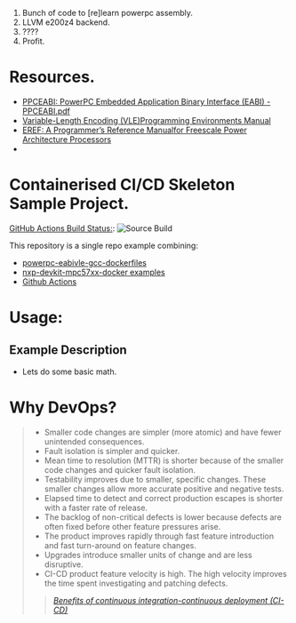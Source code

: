 

1. Bunch of code to [re]learn powerpc assembly.
2. LLVM e200z4 backend.
3. ????
4. Profit.

# Resources.

- [PPCEABI: PowerPC Embedded Application Binary Interface (EABI) - PPCEABI.pdf](https://www.nxp.com/docs/en/application-note/PPCEABI.pdf)
- [Variable-Length Encoding (VLE)Programming Environments Manual](https://www.nxp.com/docs/en/reference-manual/VLEPEM.pdf)
- [EREF: A Programmer’s Reference Manualfor Freescale Power Architecture Processors](https://www.nxp.com/files-static/32bit/doc/ref_manual/EREF_RM.pdf)
- [](https://www.nxp.com/files-static/training_pdf/FTF/2014/americas/WBNR_FTF2014_NET_F0143.pdf)

# Containerised CI/CD Skeleton Sample Project.

[GitHub Actions Build Status:](https://github.com/AutomotiveDevOps/LINFlexD_UART_MPC5744P_Docker/actions): ![Source Build](https://github.com/AutomotiveDevOps/LINFlexD_UART_MPC5744P_Docker/workflows/Source%20Build/badge.svg)

This repository is a single repo example combining:

- [powerpc-eabivle-gcc-dockerfiles](https://github.com/AutomotiveDevOps/powerpc-eabivle-gcc-dockerfiles)
- [nxp-devkit-mpc57xx-docker examples](https://github.com/AutomotiveDevOps/nxp-devkit-mpc57xx-docker/)
- [Github Actions](https://github.com/features/actions)

# Usage:

## Example Description

- Lets do some basic math.

# Why DevOps?

> - Smaller code changes are simpler (more atomic) and have fewer unintended consequences.
> - Fault isolation is simpler and quicker.
> - Mean time to resolution (MTTR) is shorter because of the smaller code changes and quicker fault isolation.
> - Testability improves due to smaller, specific changes. These smaller changes allow more accurate positive and negative tests.
> - Elapsed time to detect and correct production escapes is shorter with a faster rate of release.
> - The backlog of non-critical defects is lower because defects are often fixed before other feature pressures arise.
> - The product improves rapidly through fast feature introduction and fast turn-around on feature changes.
> - Upgrades introduce smaller units of change and are less disruptive.
> - CI-CD product feature velocity is high. The high velocity improves the time spent investigating and patching defects.
>>  [*Benefits of continuous integration-continuous deployment (CI-CD)*](https://help.mypurecloud.com/articles/benefits-continuous-integration-continuous-deployment-ci-cd/)
